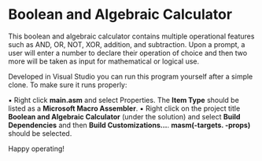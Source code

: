 # Boolean and Algebraic Calculator

This boolean and algebraic calculator contains multiple operational features such as AND, OR, NOT, XOR, addition, and subtraction. 
Upon a prompt, a user will enter a number to declare their operation of choice and then two more will be taken as input for mathematical or logical use.

Developed in Visual Studio you can run this program yourself after a simple clone. To make sure it runs properly: 

▪ Right click **main.asm** and select Properties. The **Item Type** should be listed as a **Microsoft Macro Assembler**.
▪ Right click on the project title **Boolean and Algebraic Calculator** (under the solution) and select **Build Dependencies** and then **Build Customizations...**. **masm(-targets. -props)** should be selected.

Happy operating!
